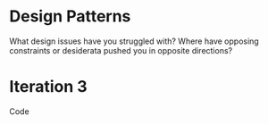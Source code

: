 # Design Patterns
What design issues have you struggled with? Where have opposing constraints or desiderata pushed you in opposite directions?

# Iteration 3
Code
